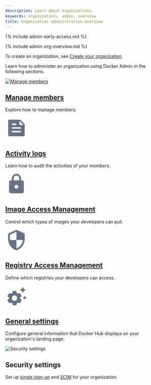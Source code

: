 ```yaml
---
description: Learn about organizations.
keywords: organizations, admin, overview
title: Organization administration overview
---
```


{% include admin-early-access.md %}

{% include admin-org-overview.md %}

To create an organization, see [Create your organization](../../docker-hub/orgs.md).

Learn how to administer an organization using Docker Admin in the following sections.

<div class="component-container">
<!--start row-->
    <div class="row">
      <div class="col-xs-12 col-sm-12 col-md-12 col-lg-4 block">
        <div class="component">
            <div class="component-icon">
                <a href="/admin/organization/members/"><img src="/assets/images/contact.svg" alt="Manage members" width="70" height="70"></a>
            </div>
                <h2 id="manage-members"><a href="/admin/organization/members/">Manage members</a></h2>
                <p>Explore how to manage members.</p>
        </div>
     </div>
     <div class="col-xs-12 col-sm-12 col-md-12 col-lg-4 block">
        <div class="component">
            <div class="component-icon">
                 <a href="/admin/organization/activity-logs/"><img src="/assets/images/engine-logging.svg" alt="Activity logs" width="70" height="70"></a>
            </div>
                <h2 id="activity-logs"><a href="/admin/organization/activity-logs/">Activity logs</a></h2>
                <p>Learn how to audit the activities of your members.</p>
        </div>
     </div>
     <div class="col-xs-12 col-sm-12 col-md-12 col-lg-4 block">
        <div class="component">
          <div class="component-icon">
                 <a href="/admin/organization/image-access/"><img src="/assets/images/lock.svg" alt="Image Access Management" width="70" height="70"></a>
          </div>
                <h2 id="image-access"><a href="/admin/organization/image-access/">Image Access Management</a></h2>
                <p>Control which types of images your developers can pull.</p>
        </div>
      </div>
    </div>
<!--start row-->
    <div class="row">
     <div class="col-xs-12 col-sm-12 col-md-12 col-lg-4 block">
        <div class="component">
            <div class="component-icon">
                 <a href="/admin/organization/registry-access/"><img src="/assets/images/secure.svg" alt="Registry Access Management" width="70" height="70"></a>
            </div>
                <h2 id="registry-access"><a href="/admin/organization/registry-access/">Registry Access Management</a></h2>
                <p>Define which registries your developers can access.</p>
        </div>
     </div>
      <div class="col-xs-12 col-sm-12 col-md-12 col-lg-4 block">
        <div class="component">
            <div class="component-icon">
                <a href="/admin/organization/general-settings/"><img src="/assets/images/engine-configure-daemon.svg" alt="General settings" width="70" height="70"></a>
            </div>
                <h2 id="general-settings"><a href="/admin/organization/general-settings/">General settings</a></h2>
                <p>Configure general information that Docker Hub displays on your organization's landing page.</p>
        </div>
     </div>
      <div class="col-xs-12 col-sm-12 col-md-12 col-lg-4 block">
        <div class="component">
            <div class="component-icon">
                <img src="/assets/images/sign-on.svg" alt="Security settings" width="70" height="70">
            </div>
                <h2 id="security-settings">Security settings</h2>
                <p>Set up <a href="/admin/organization/security-settings/sso/">single sign-on</a> and <a href="/admin/organization/security-settings/scim/">SCIM</a> for your organization.</p>
        </div>
     </div>
    </div>
</div>


